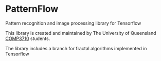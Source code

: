 # PatternFlow
Pattern recognition and image processing library for Tensorflow

This library is created and maintained by The University of Queensland [COMP3710](https://my.uq.edu.au/programs-courses/course.html?course_code=comp3710) students.

The library includes a branch for fractal algorithms implemented in Tensorflow
